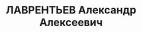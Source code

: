 ---
title: ЛАВРЕНТЬЕВ Александр Алексеевич
description: "Род. в 1902, Богородский р-н, с. Бурцево, русский. \n  Арестован в 1950.\
  \ Обв. по ст. 17-58-8, 58-11. Приговор: Особое совещание, 30.12.1950 – ссылка на\
  \ поселение в Красноярский край"
---